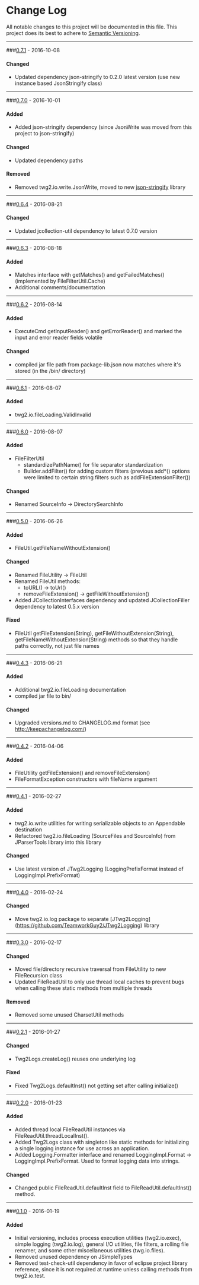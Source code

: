 # Change Log
All notable changes to this project will be documented in this file.
This project does its best to adhere to [Semantic Versioning](http://semver.org/).


--------
###[0.7.1](N/A) - 2016-10-08
#### Changed
* Updated dependency json-stringify to 0.2.0 latest version (use new instance based JsonStringify class)


--------
###[0.7.0](https://github.com/TeamworkGuy2/JFileIo/commit/b3bd7bcb3014eaf0b6cc3c55d40a4409a525c1ca) - 2016-10-01
#### Added
* Added json-stringify dependency (since JsonWrite was moved from this project to json-stringify)

#### Changed
* Updated dependency paths

#### Removed
* Removed twg2.io.write.JsonWrite, moved to new [json-stringify](https://github.com/TeamworkGuy2/JsonStringify) library


--------
###[0.6.4](https://github.com/TeamworkGuy2/JFileIo/commit/a5a463d84d774a4983e78e0bb3a3c4fff33bab07) - 2016-08-21
#### Changed
* Updated jcollection-util dependency to latest 0.7.0 version


--------
###[0.6.3](https://github.com/TeamworkGuy2/JFileIo/commit/5f3c0d03e6e603a65e85c9377ffc6b93fc2b6b0e) - 2016-08-18
#### Added
* Matches interface with getMatches() and getFailedMatches() (implemented by FileFilterUtil.Cache)
* Additional comments/documentation


--------
###[0.6.2](https://github.com/TeamworkGuy2/JFileIo/commit/4682a1fd40d7b3364aea8f21742f5848ba52fbab) - 2016-08-14
#### Added
* ExecuteCmd getInputReader() and getErrorReader() and marked the input and error reader fields volatile

#### Changed
* compiled jar file path from package-lib.json now matches where it's stored (in the /bin/ directory)


--------
###[0.6.1](https://github.com/TeamworkGuy2/JFileIo/commit/f3856c35f0e68d6efadcd14caabb9f476497dcdc) - 2016-08-07
#### Added
* twg2.io.fileLoading.ValidInvalid


--------
###[0.6.0](https://github.com/TeamworkGuy2/JFileIo/commit/3278593274cd92de0586a7a92623d041a4a9600c) - 2016-08-07
#### Added
* FileFilterUtil
  * standardizePathName() for file separator standardization
  * Builder.addFilter() for adding custom filters (previous add*() options were limited to certain string filters such as addFileExtensionFilter())

#### Changed
* Renamed SourceInfo -> DirectorySearchInfo


--------
###[0.5.0](https://github.com/TeamworkGuy2/JFileIo/commit/add649122931b516bb946e5a86f796083ef9665f) - 2016-06-26
#### Added
* FileUtil.getFileNameWithoutExtension()

#### Changed
* Renamed FileUtility -> FileUtil
* Renamed FileUtil methods:
  * toURL() -> toUrl()
  * removeFileExtension() -> getFileWithoutExtension()
* Added JCollectionInterfaces dependency and updated JCollectionFiller dependency to latest 0.5.x version

#### Fixed
* FileUtil getFileExtension(String), getFileWithoutExtension(String), getFileNameWithoutExtension(String) methods so that they handle paths correctly, not just file names


--------
###[0.4.3](https://github.com/TeamworkGuy2/JFileIo/commit/0dec5e2cac40ab32d010e4dd2b79af0c02c81000) - 2016-06-21
#### Added
* Additional twg2.io.fileLoading documentation
* compiled jar file to bin/

#### Changed
* Upgraded versions.md to CHANGELOG.md format (see http://keepachangelog.com/)


--------
###[0.4.2](https://github.com/TeamworkGuy2/JFileIo/commit/bfc9cb65a0570fdf9ade55a32f8b994a9632d692) - 2016-04-06
#### Added
* FileUtility getFileExtension() and removeFileExtension()
* FileFormatException constructors with fileName argument


--------
###[0.4.1](https://github.com/TeamworkGuy2/JFileIo/commit/bef63be56f1f43edaad6f58fb0c484fb7254452c) - 2016-02-27
#### Added
* twg2.io.write utilities for writing serializable objects to an Appendable destination
* Refactored twg2.io.fileLoading (SourceFiles and SourceInfo) from JParserTools library into this library

#### Changed
* Use latest version of JTwg2Logging (LoggingPrefixFormat instead of LoggingImpl.PrefixFormat)


--------
###[0.4.0](https://github.com/TeamworkGuy2/JFileIo/commit/65a89848376862c2fc3ce12e1e8e011e8166ae9f) - 2016-02-24
#### Changed
* Move twg2.io.log package to separate [JTwg2Logging] (https://github.com/TeamworkGuy2/JTwg2Logging) library


--------
###[0.3.0](https://github.com/TeamworkGuy2/JFileIo/commit/e47f4071f4bb3bf36ee5948e8d73b7b96bbdc1c3) - 2016-02-17
#### Changed
* Moved file/directory recursive traversal from FileUtility to new FileRecursion class
* Updated FileReadUtil to only use thread local caches to prevent bugs when calling these static methods from multiple threads

#### Removed
* Removed some unused CharsetUtil methods 


--------
###[0.2.1](https://github.com/TeamworkGuy2/JFileIo/commit/89ef12b3eddcb0e4b230447cfdeab42d9b9abc69) - 2016-01-27
#### Changed
* Twg2Logs.createLog() reuses one underlying log

#### Fixed
* Fixed Twg2Logs.defaultInst() not getting set after calling initialize()


--------
###[0.2.0](https://github.com/TeamworkGuy2/JFileIo/commit/a107373c64820f55a31f3d7350934b49c3f5f9d9) - 2016-01-23
#### Added
* Added thread local FileReadUtil instances via FileReadUtil.threadLocalInst().
* Added Twg2Logs class with singleton like static methods for initializing a single logging instance for use across an application.
* Added Logging.Formatter interface and renamed LoggingImpl.Format -> LoggingImpl.PrefixFormat.  Used to format logging data into strings.

#### Changed
* Changed public FileReadUtil.defaultInst field to FileReadUtil.defaultInst() method.


--------
###[0.1.0](https://github.com/TeamworkGuy2/JFileIo/commit/6c1a6738feea81c5d753ce4fc132610a28aa82fa) - 2016-01-19
#### Added
* Initial versioning, includes process execution utilities (twg2.io.exec), simple logging (twg2.io.log), general I/O utilities, file filters, a rolling file renamer, and some other miscellaneous utilities (twg.io.files).
* Removed unused dependency on JSimpleTypes
* Removed test-check-util dependency in favor of eclipse project library reference, since it is not required at runtime unless calling methods from twg2.io.test.
